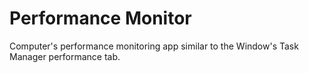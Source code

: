 # Performance Monitor

Computer's performance monitoring app similar to the Window's Task Manager performance tab. 

